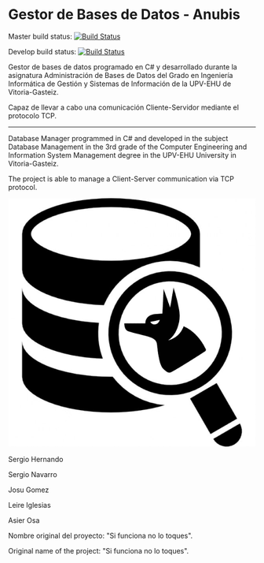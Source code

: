 # Gestor de Bases de Datos - Anubis
Master build status: [![Build Status](https://dev.azure.com/snavarro012/Si-funciona-no-lo-toques/_apis/build/status/sergioyeahmen.Si-funciona-no-lo-toques?branchName=master)](https://dev.azure.com/snavarro012/Si-funciona-no-lo-toques/_build/latest?definitionId=1&branchName=master)

Develop build status: [![Build Status](https://dev.azure.com/snavarro012/Si-funciona-no-lo-toques/_apis/build/status/sergioyeahmen.Si-funciona-no-lo-toques?branchName=develop)](https://dev.azure.com/snavarro012/Si-funciona-no-lo-toques/_build/latest?definitionId=1&branchName=develop)

Gestor de bases de datos programado en C# y desarrollado durante la asignatura Administración de Bases de Datos del Grado en Ingeniería Informática de Gestión y Sistemas de Información de la UPV-EHU de Vitoria-Gasteiz.

Capaz de llevar a cabo una comunicación Cliente-Servidor mediante el protocolo TCP.

-------------------------

Database Manager programmed in C# and developed in the subject Database Management in the 3rd grade of the Computer Engineering and Information System Management degree in the UPV-EHU University in Vitoria-Gasteiz.

The project is able to manage a Client-Server communication via TCP protocol.



![Logo](https://github.com/UniversityProjectsEHU/GestorBasesdeDatos/blob/master/anubis.png)


Sergio Hernando

Sergio Navarro

Josu Gomez

Leire Iglesias

Asier Osa

Nombre original del proyecto: "Si funciona no lo toques".

Original name of the project: "Si funciona no lo toques".
